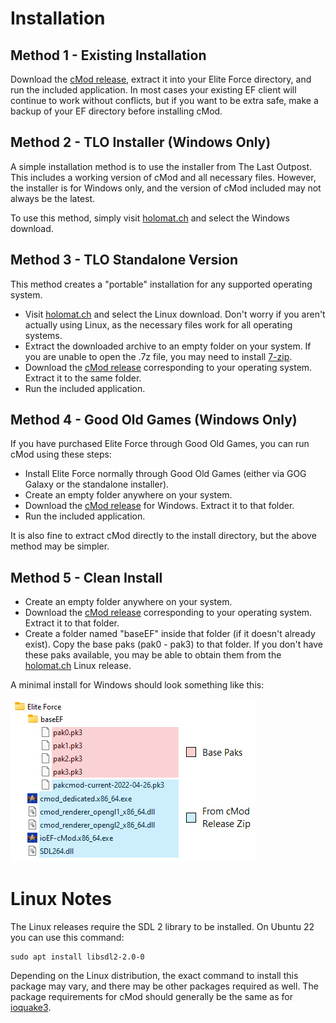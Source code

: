 # Installation

## Method 1 - Existing Installation

Download the [cMod release](https://github.com/Chomenor/ioef-cmod/releases), extract it into your Elite Force directory, and run the included application. In most cases your existing EF client will continue to work without conflicts, but if you want to be extra safe, make a backup of your EF directory before installing cMod.

## Method 2 - TLO Installer (Windows Only)

A simple installation method is to use the installer from The Last Outpost. This includes a working version of cMod and all necessary files. However, the installer is for Windows only, and the version of cMod included may not always be the latest.

To use this method, simply visit [holomat.ch](https://holomat.ch) and select the Windows download.

## Method 3 - TLO Standalone Version

This method creates a "portable" installation for any supported operating system.

- Visit [holomat.ch](https://holomat.ch) and select the Linux download. Don't worry if you aren't actually using Linux, as the necessary files work for all operating systems.
- Extract the downloaded archive to an empty folder on your system. If you are unable to open the .7z file, you may need to install [7-zip](https://www.7-zip.org).
- Download the [cMod release](https://github.com/Chomenor/ioef-cmod/releases) corresponding to your operating system. Extract it to the same folder.
- Run the included application.

## Method 4 - Good Old Games (Windows Only)

If you have purchased Elite Force through Good Old Games, you can run cMod using these steps:

- Install Elite Force normally through Good Old Games (either via GOG Galaxy or the standalone installer).
- Create an empty folder anywhere on your system.
- Download the [cMod release](https://github.com/Chomenor/ioef-cmod/releases) for Windows. Extract it to that folder.
- Run the included application.

It is also fine to extract cMod directly to the install directory, but the above method may be simpler.

## Method 5 - Clean Install

- Create an empty folder anywhere on your system.
- Download the [cMod release](https://github.com/Chomenor/ioef-cmod/releases) corresponding to your operating system. Extract it to that folder.
- Create a folder named "baseEF" inside that folder (if it doesn't already exist). Copy the base paks (pak0 - pak3) to that folder. If you don't have these paks available, you may be able to obtain them from the [holomat.ch](https://holomat.ch) Linux release.

A minimal install for Windows should look something like this:

![Directory Structure](img/client-structure.png)

# Linux Notes

The Linux releases require the SDL 2 library to be installed. On Ubuntu 22 you can use this command:

```
sudo apt install libsdl2-2.0-0
```

Depending on the Linux distribution, the exact command to install this package may vary, and there may be other packages required as well. The package requirements for cMod should generally be the same as for [ioquake3](https://ioquake3.org).
